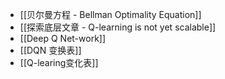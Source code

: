 * [[贝尔曼方程 - Bellman Optimality Equation]]
* [[探索底层文章 - Q-learning is not yet scalable]]
* [[Deep Q Net-work]]
* [[DQN 变换表]]
* [[Q-learing变化表]]